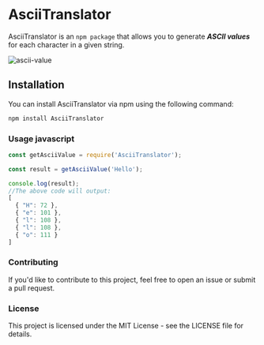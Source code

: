 # AsciiTranslator

AsciiTranslator is an `npm package` that allows you to generate ***ASCII values*** for each character in a given string.

![ascii-value](https://github.com/harsh-100/AsciiTranslator/assets/61608506/68831b8e-5a0b-4216-96cb-f3788d4eadac)

## Installation

You can install AsciiTranslator via npm using the following command:

```bash
npm install AsciiTranslator
```
### Usage javascript
```js
const getAsciiValue = require('AsciiTranslator');

const result = getAsciiValue('Hello');

console.log(result);
//The above code will output:
[
  { "H": 72 },
  { "e": 101 },
  { "l": 108 },
  { "l": 108 },
  { "o": 111 }
]
```

### Contributing
If you'd like to contribute to this project, feel free to open an issue or submit a pull request.

### License
This project is licensed under the MIT License - see the LICENSE file for details.
